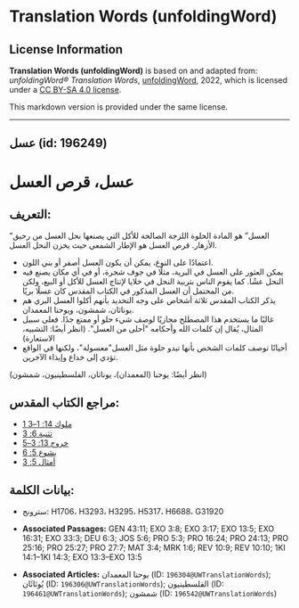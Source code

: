 # Translation Words (unfoldingWord)

## License Information

**Translation Words (unfoldingWord)** is based on and adapted from: _unfoldingWord® Translation Words_, [unfoldingWord](https://unfoldingword.org/utw), 2022, which is licensed under a [CC BY-SA 4.0 license](https://creativecommons.org/licenses/by-sa/4.0/legalcode.en).

This markdown version is provided under the same license.



--------------------------------

## عسل (id: 196249)

عسل، قرص العسل
==============

التعريف:
--------

“العسل” هو المادة الحلوة اللزجة الصالحة للأكل التي يصنعها نحل العسل من رحيق الأزهار. قرص العسل هو الإطار الشمعي حيث يخزن النحل العسل.

* اعتمادًا على النوع، يمكن أن يكون العسل أصفر أو بني اللون.
* يمكن العثور على العسل في البرية، مثلًا في جوف شجرة، أو في أي مكان يصنع فيه النحل عشًا. كما يقوم الناس بتربية النحل في خلايا لإنتاج العسل للأكل أو البيع، ولكن من المحتمل أن العسل المذكور في الكتاب المقدس كان عسلًا بريًا.
* يذكر الكتاب المقدس ثلاثة أشخاص على وجه التحديد بأنهم أكلوا العسل البري هم يوناثان، شمشون، ويوحنا المعمدان.
* غالبًا ما يستخدم هذا المصطلح مجازيًا لوصف شيء حلو أو ممتع جدًا. فعلى سبيل المثال، يُقال إن كلمات الله وأحكامه "أحلى من العسل". (انظر أيضًا: التشبيه، الاستعارة)
* أحيانًا توصف كلمات الشخص بأنها تبدو حلوة مثل العسل"معسولة"، ولكنها في الواقع تؤدي إلى خداع وإيذاء الآخرين.

(انظر أيضًا: يوحنا (المعمدان)، يوناثان، الفلسطينيون، شمشون)

مراجع الكتاب المقدس:
--------------------

* [1 ملوك 14: 1–3](https://ref.ly/1Kgs14:1-1Kgs14:3)
* [تثنية 6: 3](https://ref.ly/Deut6:3)
* [خروج 13: 3–5](https://ref.ly/Exod13:3-Exod13:5)
* [يشوع 5: 6](https://ref.ly/Josh5:6)
* [أمثال 5: 3](https://ref.ly/Prov5:3)

بيانات الكلمة:
--------------

* سترونج: H1706، H3293، H3295، H5317، H6688، G31920

* **Associated Passages:** GEN 43:11; EXO 3:8; EXO 3:17; EXO 13:5; EXO 16:31; EXO 33:3; DEU 6:3; JOS 5:6; PRO 5:3; PRO 16:24; PRO 24:13; PRO 25:16; PRO 25:27; PRO 27:7; MAT 3:4; MRK 1:6; REV 10:9; REV 10:10; 1KI 14:1–1KI 14:3; EXO 13:3–EXO 13:5
* **Associated Articles:** يوحنا المعمدان (ID: `196304@UWTranslationWords`); يُونَاثَان (ID: `196306@UWTranslationWords`); الفلسطينيون (ID: `196461@UWTranslationWords`); شمشون (ID: `196542@UWTranslationWords`)

